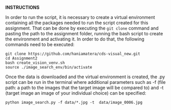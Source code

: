 __INSTRUCTIONS__


In order to run the script, it is necessary to create a virtual environment containing all the packages needed to run the script created for this assignment. That can be done by executing the ```git clone``` command and pasting the path to the assignment folder, running the bash script to create the environment and activating it. In order to do that, the following commands need to be executed:

```
git clone https://github.com/haniamatera/cds-visual_new.git
cd Assignment2
bash create_vision_venv.sh
source ./image_search_env/bin/activate 

```
Once the data is downloaded and the virtual environment is created, the .py script can be run in the terminal where additional parameters such as -f (file path: a path to the images that the target image will be compared to) and -t (target image an image of your individual choice) can be specified:

```
python image_search.py -f data/*.jpg -t  data/image_0006.jpg

```
